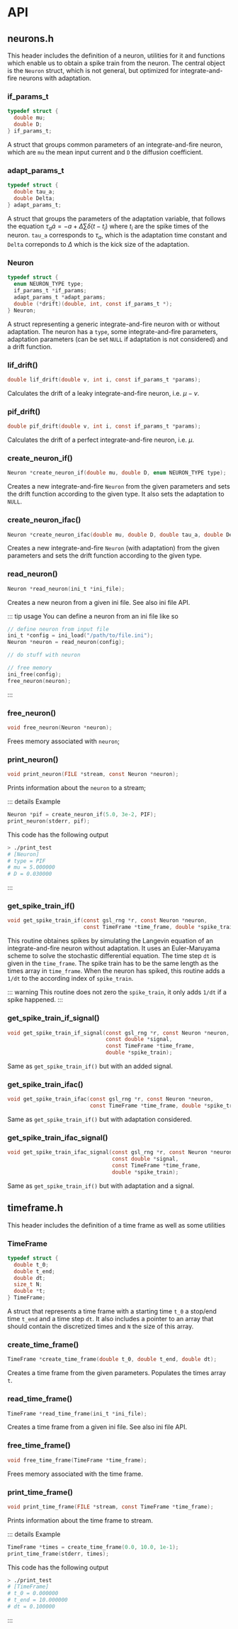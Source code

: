 # API

## neurons.h
This header includes the definition of a neuron, utilities for it and functions which enable us to obtain a spike train from the neuron.
The central object is the `Neuron` struct, which is not general, but optimized for integrate-and-fire neurons with adaptation.

### if\_params\_t
```c
typedef struct {
  double mu;
  double D;
} if_params_t;
```
A struct that groups common parameters of an integrate-and-fire neuron, which are `mu` the mean input current and `D` the diffusion coefficient. 

### adapt\_params\_t
```c
typedef struct {
  double tau_a;
  double Delta;
} adapt_params_t;
```
A struct that groups the parameters of the adaptation variable, that follows the equation $\tau_a\dot{a} = -a + \Delta \sum \delta(t - t_i)$ where $t_i$ are the spike times of the neuron.
`tau_a` corresponds to $\tau_a$, which is the adaptation time constant and `Delta` correponds to $\Delta$ which is the kick size of the adaptation.

### Neuron
```c
typedef struct {
  enum NEURON_TYPE type;
  if_params_t *if_params;
  adapt_params_t *adapt_params;
  double (*drift)(double, int, const if_params_t *);
} Neuron;
```
A struct representing a generic integrate-and-fire neuron with or without adaptation.
The neuron has a `type`, some integrate-and-fire parameters, adaptation parameters (can be set `NULL` if adaptation is not considered) and a drift function.

### lif\_drift()
```c
double lif_drift(double v, int i, const if_params_t *params);
```
Calculates the drift of a leaky integrate-and-fire neuron, i.e. $\mu - v$.

### pif\_drift()
```c
double pif_drift(double v, int i, const if_params_t *params);
```
Calculates the drift of a perfect integrate-and-fire neuron, i.e. $\mu$.

### create\_neuron\_if()
```c
Neuron *create_neuron_if(double mu, double D, enum NEURON_TYPE type);
```
Creates a new integrate-and-fire `Neuron` from the given parameters and sets the drift function according to the given type. It also sets the adaptation to `NULL`.

### create\_neuron\_ifac()
```c
Neuron *create_neuron_ifac(double mu, double D, double tau_a, double Delta, enum NEURON_TYPE type);
```
Creates a new integrate-and-fire `Neuron` (with adaptation)  from the given parameters and sets the drift function according to the given type.

### read\_neuron()
```c
Neuron *read_neuron(ini_t *ini_file);
```
Creates a new neuron from a given ini file. See also ini file API.

::: tip usage
You can define a neuron from an ini file like so
```c
// define neuron from input file
ini_t *config = ini_load("/path/to/file.ini");
Neuron *neuron = read_neuron(config);

// do stuff with neuron

// free memory
ini_free(config);
free_neuron(neuron);
```
:::


### free\_neuron()
```c
void free_neuron(Neuron *neuron);
```
Frees memory associated with `neuron`;

### print\_neuron()
```c
void print_neuron(FILE *stream, const Neuron *neuron);
```
Prints information about the `neuron` to a stream;

::: details Example
```c
Neuron *pif = create_neuron_if(5.0, 3e-2, PIF);
print_neuron(stderr, pif);
```
This code has the following output
```bash
> ./print_test 
# [Neuron]
# type = PIF
# mu = 5.000000
# D = 0.030000
```
:::

### get\_spike\_train\_if()
```c
void get_spike_train_if(const gsl_rng *r, const Neuron *neuron,
                        const TimeFrame *time_frame, double *spike_train);
```
This routine obtaines spikes by simulating the Langevin equation of an integrate-and-fire neuron without adaptation.
It uses an Euler-Maruyama scheme to solve the stochastic differential equation.
The time step `dt` is given in the `time_frame`.
The spike train has to be the same length as the times array in `time_frame`.
When the neuron has spiked, this routine adds a `1/dt` to the according index of `spike_train`.

::: warning
This routine does not zero the `spike_train`, it only adds `1/dt` if a spike happened.
:::


### get\_spike\_train\_if\_signal()
```c
void get_spike_train_if_signal(const gsl_rng *r, const Neuron *neuron,
                               const double *signal,
                               const TimeFrame *time_frame,
                               double *spike_train);
```
Same as `get_spike_train_if()` but with an added signal.


### get\_spike\_train\_ifac()
```c
void get_spike_train_ifac(const gsl_rng *r, const Neuron *neuron,
                          const TimeFrame *time_frame, double *spike_train);
```
Same as `get_spike_train_if()` but with adaptation considered.

### get\_spike\_train\_ifac\_signal()
```c
void get_spike_train_ifac_signal(const gsl_rng *r, const Neuron *neuron,
                                 const double *signal,
                                 const TimeFrame *time_frame,
                                 double *spike_train);
```
Same as `get_spike_train_if()` but with adaptation and a signal.

## timeframe.h
This header includes the definition of a time frame as well as some utilities

### TimeFrame
```c
typedef struct {
  double t_0;
  double t_end;
  double dt;
  size_t N;
  double *t;
} TimeFrame;
```
A struct that represents a time frame with a starting time `t_0` a stop/end time `t_end` and a time step `dt`.
It also includes a pointer to an array that should contain the discretized times and `N` the size of this array.

### create\_time\_frame()
```c
TimeFrame *create_time_frame(double t_0, double t_end, double dt);
```
Creates a time frame from the given parameters. Populates the times array `t`.

### read\_time\_frame()
```c
TimeFrame *read_time_frame(ini_t *ini_file);
```
Creates a time frame from a given ini file. See also ini file API.

### free\_time\_frame()
```c
void free_time_frame(TimeFrame *time_frame);
```
Frees memory associated with the time frame.

### print\_time\_frame()
```c
void print_time_frame(FILE *stream, const TimeFrame *time_frame);
```
Prints information about the time frame to stream.

::: details Example
```c
TimeFrame *times = create_time_frame(0.0, 10.0, 1e-1);
print_time_frame(stderr, times);
```
This code has the following output
```bash
> ./print_test 
# [TimeFrame]
# t_0 = 0.000000
# t_end = 10.000000
# dt = 0.100000
```
:::
